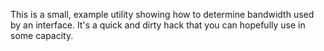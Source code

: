 This is a small, example utility showing how to determine bandwidth used by an interface. It's a quick and dirty hack that you can hopefully use in some capacity.
